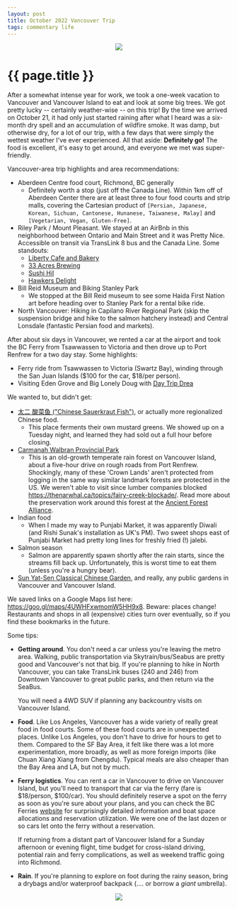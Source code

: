 ```yaml
---
layout: post
title: October 2022 Vancouver Trip
tags: commentary life
---
```


<div style="text-align: center;">
    <img src="https://user-images.githubusercontent.com/353255/199405135-98950faa-9ded-41a9-8f8f-40361d7524a4.png" style="max-width: 70%; height: auto;">
</div>

# {{ page.title }}

After a somewhat intense year for work, we took a one-week vacation to Vancouver
and Vancouver Island to eat and look at some big trees. We got pretty lucky --
certainly weather-wise -- on this trip! By the time we arrived on October 21, it
had only just started raining after what I heard was a six-month dry spell and
an accumulation of wildfire smoke. It was damp, but otherwise dry, for a lot of
our trip, with a few days that were simply the wettest weather I've ever
experienced. All that aside: **Definitely go!** The food is excellent, it's easy
to get around, and everyone we met was super-friendly.

Vancouver-area trip highlights and area recommendations: 

- Aberdeen Centre food court, Richmond, BC generally
  * Definitely worth a stop (just off the Canada Line). Within 1km off of
    Aberdeen Center there are at least three to four food courts and strip
    malls, covering the Cartesian product of `[Persian, Japanese, Korean,
    Sichuan, Cantonese, Hunanese, Taiwanese, Malay]` and `[Vegetarian, Vegan,
    Gluten-Free]`.
- Riley Park / Mount Pleasant. We stayed at an AirBnb in this neighborhood
  between Ontario and Main Street and it was Pretty Nice. Accessible on transit
  via TransLink 8 bus and the Canada Line. Some standouts:
  * [Liberty Cafe and Bakery](https://www.liberty-bakery.com/)
  * [33 Acres Brewing](https://www.instagram.com/33acresbrewing/?hl=en)
  * [Sushi Hil](https://www.instagram.com/sushihil_restaurant/?hl=en)
  * [Hawkers Delight](https://www.instagram.com/hawkersdelightdeli/?hl=en)
- Bill Reid Museum and Biking Stanley Park
  * We stopped at the Bill Reid museum to see some Haida First Nation art before
    heading over to Stanley Park for a rental bike ride.
- North Vancouver: Hiking in Capilano River Regional Park (skip the suspension
  bridge and hike to the salmon hatchery instead) and Central Lonsdale
  (fantastic Persian food and markets).

After about six days in Vancouver, we rented a car at the airport and took the
BC Ferry from Tsawwassen to Victoria and then drove up to Port Renfrew for a two
day stay. Some highlights:

- Ferry ride from Tsawwassen to Victoria (Swartz Bay), winding through the San
  Juan Islands ($100 for the car, $18/per person).
- Visiting Eden Grove and Big Lonely Doug with [Day Trip
  Drea](http://daytripdrea.com/hiking-day-trips-and-overnight-adventures-vancouver-island/)
  
We wanted to, but didn't get:

- [太二 酸菜鱼 ("Chinese Sauerkraut
  Fish")](https://www.yelp.ca/biz/chinese-sauerkraut-fish-richmond-3), or
  actually more regionalized Chinese food.
  * This place ferments their own mustard greens. We showed up on a Tuesday
    night, and learned they had sold out a full hour before closing.
- [Carmanah Walbran Provincial
  Park](https://vancouverisland.com/things-to-do-and-see/parks-and-trails/vancouver-island-bc-islands/carmanah-walbran-provincial-park/)
  * This is an old-growth temperate rain forest on Vancouver Island, about a
    five-hour drive on rough roads from Port Renfrew. Shockingly, many of these
    'Crown Lands' aren't protected from logging in the same way similar landmark
    forests are protected in the US. We weren't able to visit since lumber
    companies blocked https://thenarwhal.ca/topics/fairy-creek-blockade/. Read
    more about the preservation work around this forest at the [Ancient Forest
    Alliance](https://ancientforestalliance.org/).
- Indian food
  * When I made my way to Punjabi Market, it was apparently Diwali (and Rishi
    Sunak's installation as UK's PM). Two sweet shops east of Punjabi Market had
    pretty long lines for freshly fried (!) jalebi.
- Salmon season
  * Salmon are apparently spawn shortly after the rain starts, since the streams
    fill back up. Unfortunately, this is worst time to eat them (unless you're a
    hungry bear).
- [Sun Yat-Sen Classical Chinese Garden](https://vancouverchinesegarden.com/),
  and really, any public gardens in Vancouver and Vancouver Island.
    
We saved links on a Google Maps list here:
https://goo.gl/maps/4UWHFxwmomW5HH9x8. Beware: places change! Restaurants and
shops in all (expensive) cities turn over eventually, so if you find these
bookmarks in the future.
  
Some tips: 

- **Getting around**. You don't need a car unless you're leaving the metro
  area. Walking, public transportation via Skytrain/bus/Seabus are pretty good
  and Vancouver's not that big. If you're planning to hike in North Vancouver,
  you can take TransLink buses (240 and 246) from Downtown Vancouver to great
  public parks, and then return via the SeaBus.
  
  You will need a 4WD SUV if planning any backcountry visits on Vancouver
  Island.
- **Food**. Like Los Angeles, Vancouver has a wide variety of really great food
  in food courts. Some of these food courts are in unexpected places. Unlike Los
  Angeles, you don't have to drive for hours to get to them. Compared to the SF
  Bay Area, it felt like there was a lot more experimentation, more broadly, as
  well as more foreign imports (like Chuan Xiang Xiang from Chengdu). Typical
  meals are also cheaper than the Bay Area and LA, but not by much.
- **Ferry logistics**. You can rent a car in Vancouver to drive on Vancouver
  Island, but you'll need to transport that car via the ferry (fare is
  $18/person, $100/car). You should definitely reserve a spot on the ferry as
  soon as you're sure about your plans, and you can check the BC Ferries
  [website](https://www.bcferries.com/current-conditions/TSA-SWB) for
  surprisingly detailed information and boat space allocations and reservation
  utilization. We were one of the last dozen or so cars let onto the ferry
  without a reservation.
  
  If returning from a distant part of Vancouver Island for a Sunday afternoon or
  evening flight, time budget for cross-island driving, potential rain and ferry
  complications, as well as weekend traffic going into Richmond.
- **Rain**. If you're planning to explore on foot during the rainy season, bring
  a drybags and/or waterproof backpack (.... or borrow a _giant_ umbrella).


<div style="text-align: center;">
    <img src="https://user-images.githubusercontent.com/353255/199408001-f9fdca7f-9e6d-4ba6-90cb-e6b814377f51.gif" style="max-width: 200%; height: auto;">
</div>
